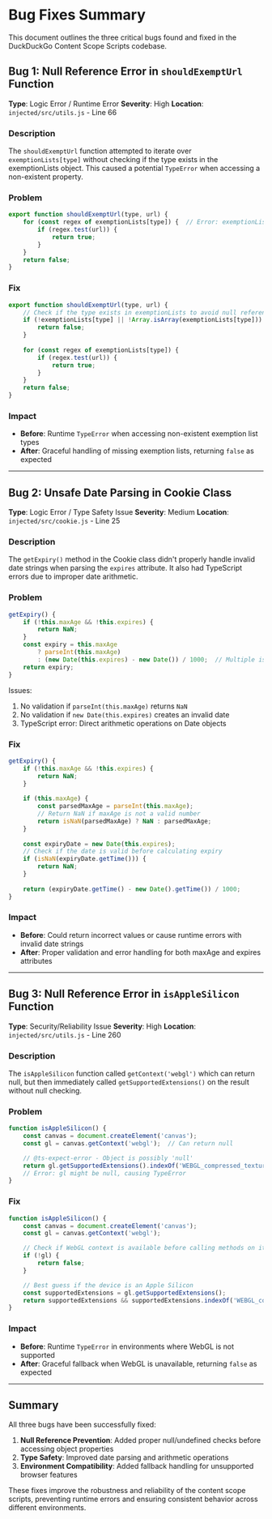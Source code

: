 # Bug Fixes Summary

This document outlines the three critical bugs found and fixed in the DuckDuckGo Content Scope Scripts codebase.

## Bug 1: Null Reference Error in `shouldExemptUrl` Function

**Type**: Logic Error / Runtime Error
**Severity**: High
**Location**: `injected/src/utils.js` - Line 66

### Description
The `shouldExemptUrl` function attempted to iterate over `exemptionLists[type]` without checking if the type exists in the exemptionLists object. This caused a potential `TypeError` when accessing a non-existent property.

### Problem
```javascript
export function shouldExemptUrl(type, url) {
    for (const regex of exemptionLists[type]) {  // Error: exemptionLists[type] might be undefined
        if (regex.test(url)) {
            return true;
        }
    }
    return false;
}
```

### Fix
```javascript
export function shouldExemptUrl(type, url) {
    // Check if the type exists in exemptionLists to avoid null reference errors
    if (!exemptionLists[type] || !Array.isArray(exemptionLists[type])) {
        return false;
    }
    
    for (const regex of exemptionLists[type]) {
        if (regex.test(url)) {
            return true;
        }
    }
    return false;
}
```

### Impact
- **Before**: Runtime `TypeError` when accessing non-existent exemption list types
- **After**: Graceful handling of missing exemption lists, returning `false` as expected

---

## Bug 2: Unsafe Date Parsing in Cookie Class

**Type**: Logic Error / Type Safety Issue
**Severity**: Medium
**Location**: `injected/src/cookie.js` - Line 25

### Description
The `getExpiry()` method in the Cookie class didn't properly handle invalid date strings when parsing the `expires` attribute. It also had TypeScript errors due to improper date arithmetic.

### Problem
```javascript
getExpiry() {
    if (!this.maxAge && !this.expires) {
        return NaN;
    }
    const expiry = this.maxAge
        ? parseInt(this.maxAge)
        : (new Date(this.expires) - new Date()) / 1000;  // Multiple issues here
    return expiry;
}
```

Issues:
1. No validation if `parseInt(this.maxAge)` returns `NaN`
2. No validation if `new Date(this.expires)` creates an invalid date
3. TypeScript error: Direct arithmetic operations on Date objects

### Fix
```javascript
getExpiry() {
    if (!this.maxAge && !this.expires) {
        return NaN;
    }
    
    if (this.maxAge) {
        const parsedMaxAge = parseInt(this.maxAge);
        // Return NaN if maxAge is not a valid number
        return isNaN(parsedMaxAge) ? NaN : parsedMaxAge;
    }
    
    const expiryDate = new Date(this.expires);
    // Check if the date is valid before calculating expiry
    if (isNaN(expiryDate.getTime())) {
        return NaN;
    }
    
    return (expiryDate.getTime() - new Date().getTime()) / 1000;
}
```

### Impact
- **Before**: Could return incorrect values or cause runtime errors with invalid date strings
- **After**: Proper validation and error handling for both maxAge and expires attributes

---

## Bug 3: Null Reference Error in `isAppleSilicon` Function

**Type**: Security/Reliability Issue
**Severity**: High
**Location**: `injected/src/utils.js` - Line 260

### Description
The `isAppleSilicon` function called `getContext('webgl')` which can return null, but then immediately called `getSupportedExtensions()` on the result without null checking.

### Problem
```javascript
function isAppleSilicon() {
    const canvas = document.createElement('canvas');
    const gl = canvas.getContext('webgl');  // Can return null

    // @ts-expect-error - Object is possibly 'null'
    return gl.getSupportedExtensions().indexOf('WEBGL_compressed_texture_etc') !== -1;
    // Error: gl might be null, causing TypeError
}
```

### Fix
```javascript
function isAppleSilicon() {
    const canvas = document.createElement('canvas');
    const gl = canvas.getContext('webgl');

    // Check if WebGL context is available before calling methods on it
    if (!gl) {
        return false;
    }

    // Best guess if the device is an Apple Silicon
    const supportedExtensions = gl.getSupportedExtensions();
    return supportedExtensions && supportedExtensions.indexOf('WEBGL_compressed_texture_etc') !== -1;
}
```

### Impact
- **Before**: Runtime `TypeError` in environments where WebGL is not supported
- **After**: Graceful fallback when WebGL is unavailable, returning `false` as expected

---

## Summary

All three bugs have been successfully fixed:

1. **Null Reference Prevention**: Added proper null/undefined checks before accessing object properties
2. **Type Safety**: Improved date parsing and arithmetic operations
3. **Environment Compatibility**: Added fallback handling for unsupported browser features

These fixes improve the robustness and reliability of the content scope scripts, preventing runtime errors and ensuring consistent behavior across different environments.